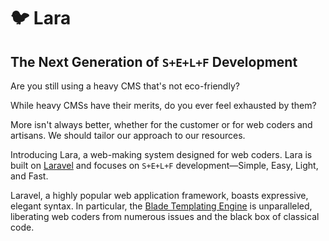 # 🐦 Lara

## The Next Generation of `S+E+L+F` Development

Are you still using a heavy CMS that's not eco-friendly?

While heavy CMSs have their merits, do you ever feel exhausted by them?

More isn't always better, whether for the customer or for web coders and artisans. We should tailor our approach to our resources.

Introducing Lara, a web-making system designed for web coders.
Lara is built on [Laravel](https://laravel.com/) and focuses on `S+E+L+F` development—Simple, Easy, Light, and Fast.
 
Laravel, a highly popular web application framework, boasts expressive, elegant syntax. In particular, the [Blade Templating Engine](https://laravel.com/docs/master/blade) is unparalleled, liberating web coders from numerous issues and the black box of classical code.
